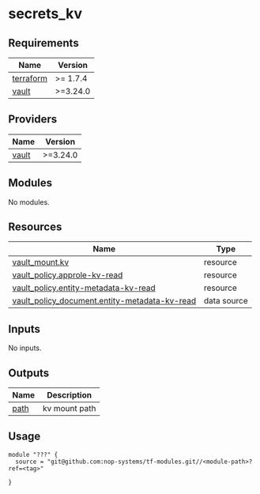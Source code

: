 # secrets_kv

<!-- BEGIN_TF_DOCS -->
## Requirements

| Name | Version |
|------|---------|
| <a name="requirement_terraform"></a> [terraform](#requirement\_terraform) | >= 1.7.4 |
| <a name="requirement_vault"></a> [vault](#requirement\_vault) | >=3.24.0 |

## Providers

| Name | Version |
|------|---------|
| <a name="provider_vault"></a> [vault](#provider\_vault) | >=3.24.0 |

## Modules

No modules.

## Resources

| Name | Type |
|------|------|
| [vault_mount.kv](https://registry.terraform.io/providers/hashicorp/vault/latest/docs/resources/mount) | resource |
| [vault_policy.approle-kv-read](https://registry.terraform.io/providers/hashicorp/vault/latest/docs/resources/policy) | resource |
| [vault_policy.entity-metadata-kv-read](https://registry.terraform.io/providers/hashicorp/vault/latest/docs/resources/policy) | resource |
| [vault_policy_document.entity-metadata-kv-read](https://registry.terraform.io/providers/hashicorp/vault/latest/docs/data-sources/policy_document) | data source |

## Inputs

No inputs.

## Outputs

| Name | Description |
|------|-------------|
| <a name="output_path"></a> [path](#output\_path) | kv mount path |

## Usage

```hcl
module "???" {
  source = "git@github.com:nop-systems/tf-modules.git//<module-path>?ref=<tag>"
  
}
```
<!-- END_TF_DOCS -->
